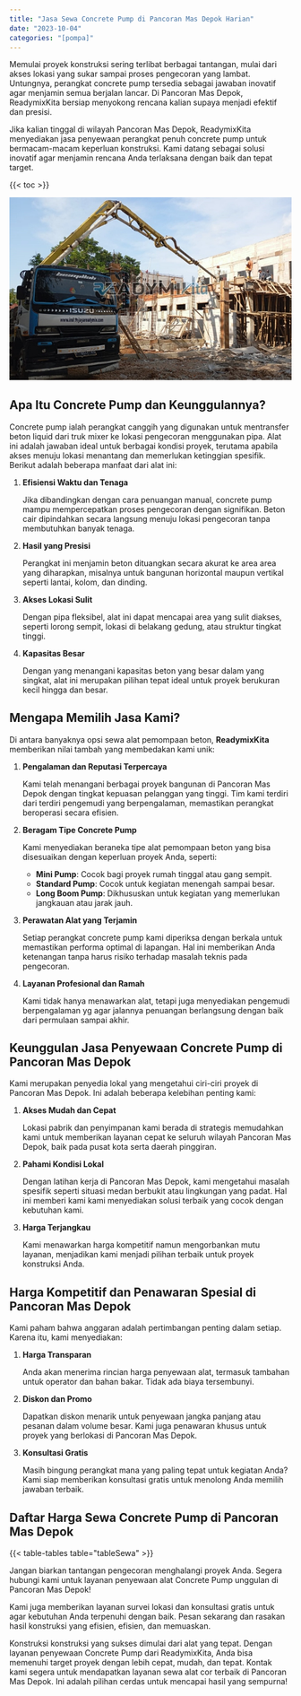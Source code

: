 ```yaml
---
title: "Jasa Sewa Concrete Pump di Pancoran Mas Depok Harian"
date: "2023-10-04"
categories: "[pompa]"
---
```


Memulai proyek konstruksi sering terlibat berbagai tantangan, mulai dari akses lokasi yang sukar sampai proses pengecoran yang lambat. Untungnya, perangkat concrete pump tersedia sebagai jawaban inovatif agar menjamin semua berjalan lancar. Di Pancoran Mas Depok, ReadymixKita bersiap menyokong rencana kalian supaya menjadi efektif dan presisi.

Jika kalian tinggal di wilayah Pancoran Mas Depok, ReadymixKita menyediakan jasa penyewaan perangkat penuh concrete pump untuk bermacam-macam keperluan konstruksi. Kami datang sebagai solusi inovatif agar menjamin rencana Anda terlaksana dengan baik dan tepat target.

{{< toc >}}

![Jasa Sewa Concrete Pump di Pancoran Mas Depok Harian](/images/pompa/sewa-pompa-26.jpg)

## Apa Itu Concrete Pump dan Keunggulannya?

Concrete pump ialah perangkat canggih yang digunakan untuk mentransfer beton liquid dari truk mixer ke lokasi pengecoran menggunakan pipa. Alat ini adalah jawaban ideal untuk berbagai kondisi proyek, terutama apabila akses menuju lokasi menantang dan memerlukan ketinggian spesifik. Berikut adalah beberapa manfaat dari alat ini:

1. **Efisiensi Waktu dan Tenaga**

   Jika dibandingkan dengan cara penuangan manual, concrete pump mampu mempercepatkan proses pengecoran dengan signifikan. Beton cair dipindahkan secara langsung menuju lokasi pengecoran tanpa membutuhkan banyak tenaga.

2. **Hasil yang Presisi**

   Perangkat ini menjamin beton dituangkan secara akurat ke area area yang diharapkan, misalnya untuk bangunan horizontal maupun vertikal seperti lantai, kolom, dan dinding.

3. **Akses Lokasi Sulit**

   Dengan pipa fleksibel, alat ini dapat mencapai area yang sulit diakses, seperti lorong sempit, lokasi di belakang gedung, atau struktur tingkat tinggi.

4. **Kapasitas Besar**

   Dengan yang menangani kapasitas beton yang besar dalam yang singkat, alat ini merupakan pilihan tepat ideal untuk proyek berukuran kecil hingga dan besar.

## Mengapa Memilih Jasa Kami?

Di antara banyaknya opsi sewa alat pemompaan beton, **ReadymixKita** memberikan nilai tambah yang membedakan kami unik:

1. **Pengalaman dan Reputasi Terpercaya**

   Kami telah menangani berbagai proyek bangunan di Pancoran Mas Depok dengan tingkat kepuasan pelanggan yang tinggi. Tim kami terdiri dari terdiri pengemudi yang berpengalaman, memastikan perangkat beroperasi secara efisien.

2. **Beragam Tipe Concrete Pump**

   Kami menyediakan beraneka tipe alat pemompaan beton yang bisa disesuaikan dengan keperluan proyek Anda, seperti:
   - **Mini Pump**: Cocok bagi proyek rumah tinggal atau gang sempit.
   - **Standard Pump**: Cocok untuk kegiatan menengah sampai besar.
   - **Long Boom Pump**: Dikhususkan untuk kegiatan yang memerlukan jangkauan atau jarak jauh.

3. **Perawatan Alat yang Terjamin**

   Setiap perangkat concrete pump kami diperiksa dengan berkala untuk memastikan performa optimal di lapangan. Hal ini memberikan Anda ketenangan tanpa harus risiko terhadap masalah teknis pada pengecoran.

4. **Layanan Profesional dan Ramah**

   Kami tidak hanya menawarkan alat, tetapi juga menyediakan pengemudi berpengalaman yg agar jalannya penuangan berlangsung dengan baik dari permulaan sampai akhir.

## Keunggulan Jasa Penyewaan Concrete Pump di Pancoran Mas Depok

Kami merupakan penyedia lokal yang mengetahui ciri-ciri proyek di Pancoran Mas Depok. Ini adalah beberapa kelebihan penting kami:

1. **Akses Mudah dan Cepat**

   Lokasi pabrik dan penyimpanan kami berada di strategis memudahkan kami untuk memberikan layanan cepat ke seluruh wilayah Pancoran Mas Depok, baik pada pusat kota serta daerah pinggiran.

2. **Pahami Kondisi Lokal**

   Dengan latihan kerja di Pancoran Mas Depok, kami mengetahui masalah spesifik seperti situasi medan berbukit atau lingkungan yang padat. Hal ini memberi kami kami menyediakan solusi terbaik yang cocok dengan kebutuhan kami.

3. **Harga Terjangkau**

   Kami menawarkan harga kompetitif namun mengorbankan mutu layanan, menjadikan kami menjadi pilihan terbaik untuk proyek konstruksi Anda.

## Harga Kompetitif dan Penawaran Spesial di Pancoran Mas Depok

Kami paham bahwa anggaran adalah pertimbangan penting dalam setiap. Karena itu, kami menyediakan:

1. **Harga Transparan**

   Anda akan menerima rincian harga penyewaan alat, termasuk tambahan untuk operator dan bahan bakar. Tidak ada biaya tersembunyi.

2. **Diskon dan Promo**

   Dapatkan diskon menarik untuk penyewaan jangka panjang atau pesanan dalam volume besar. Kami juga penawaran khusus untuk proyek yang berlokasi di Pancoran Mas Depok.

3. **Konsultasi Gratis**

   Masih bingung perangkat mana yang paling tepat untuk kegiatan Anda? Kami siap memberikan konsultasi gratis untuk menolong Anda memilih jawaban terbaik.

## Daftar Harga Sewa Concrete Pump di Pancoran Mas Depok

{{< table-tables table="tableSewa" >}}

Jangan biarkan tantangan pengecoran menghalangi proyek Anda. Segera hubungi kami untuk layanan penyewaan alat Concrete Pump unggulan di Pancoran Mas Depok!

Kami juga memberikan layanan survei lokasi dan konsultasi gratis untuk agar kebutuhan Anda terpenuhi dengan baik. Pesan sekarang dan rasakan hasil konstruksi yang efisien, efisien, dan memuaskan.

Konstruksi konstruksi yang sukses dimulai dari alat yang tepat. Dengan layanan penyewaan Concrete Pump dari ReadymixKita, Anda bisa memenuhi target proyek dengan lebih cepat, mudah, dan tepat. Kontak kami segera untuk mendapatkan layanan sewa alat cor terbaik di Pancoran Mas Depok. Ini adalah pilihan cerdas untuk mencapai hasil yang sempurna!